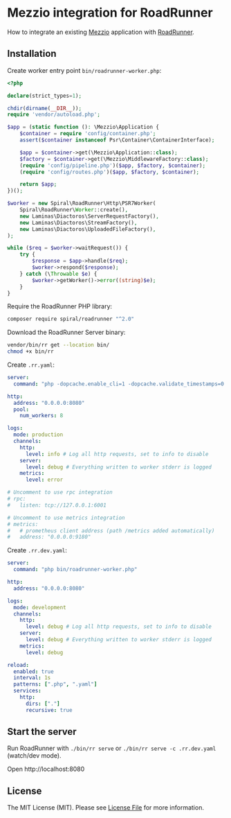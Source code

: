 # Mezzio integration for RoadRunner


How to integrate an existing [Mezzio](https://docs.mezzio.dev/) application with [RoadRunner](https://roadrunner.dev/).

## Installation

Create worker entry point `bin/roadrunner-worker.php`:

```php
<?php

declare(strict_types=1);

chdir(dirname(__DIR__));
require 'vendor/autoload.php';

$app = (static function (): \Mezzio\Application {
    $container = require 'config/container.php';
    assert($container instanceof Psr\Container\ContainerInterface);

    $app = $container->get(\Mezzio\Application::class);
    $factory = $container->get(\Mezzio\MiddlewareFactory::class);
    (require 'config/pipeline.php')($app, $factory, $container);
    (require 'config/routes.php')($app, $factory, $container);

    return $app;
})();

$worker = new Spiral\RoadRunner\Http\PSR7Worker(
    Spiral\RoadRunner\Worker::create(),
    new Laminas\Diactoros\ServerRequestFactory(),
    new Laminas\Diactoros\StreamFactory(),
    new Laminas\Diactoros\UploadedFileFactory(),
);

while ($req = $worker->waitRequest()) {
    try {
        $response = $app->handle($req);
        $worker->respond($response);
    } catch (\Throwable $e) {
        $worker->getWorker()->error((string)$e);
    }
}
```

Require the RoadRunner PHP library:

```bash
composer require spiral/roadrunner "^2.0"
```

Download the RoadRunner Server binary: 

```bash
vendor/bin/rr get --location bin/
chmod +x bin/rr
```

Create `.rr.yaml`:

```yaml
server:
  command: "php -dopcache.enable_cli=1 -dopcache.validate_timestamps=0 bin/roadrunner-worker.php"

http:
  address: "0.0.0.0:8080"
  pool:
    num_workers: 8

logs:
  mode: production
  channels:
    http:
      level: info # Log all http requests, set to info to disable
    server:
      level: debug # Everything written to worker stderr is logged
    metrics:
      level: error

# Uncomment to use rpc integration
# rpc:
#   listen: tcp://127.0.0.1:6001

# Uncomment to use metrics integration
# metrics:
#   # prometheus client address (path /metrics added automatically)
#   address: "0.0.0.0:9180"
```

Create `.rr.dev.yaml`:

```yaml
server:
  command: "php bin/roadrunner-worker.php"

http:
  address: "0.0.0.0:8080"

logs:
  mode: development
  channels:
    http:
      level: debug # Log all http requests, set to info to disable
    server:
      level: debug # Everything written to worker stderr is logged
    metrics:
      level: debug

reload:
  enabled: true
  interval: 1s
  patterns: [".php", ".yaml"]
  services:
    http:
      dirs: ["."]
      recursive: true
```

## Start the server

Run RoadRunner with `./bin/rr serve` or `./bin/rr serve -c .rr.dev.yaml` (watch/dev mode).

Open http://localhost:8080

## License

The MIT License (MIT). Please see [License File](LICENSE) for more information.
